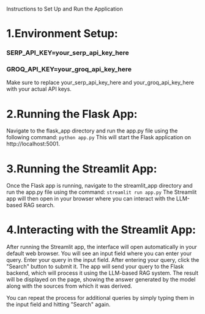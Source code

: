 Instructions to Set Up and Run the Application
# 1.Environment Setup:
### SERP_API_KEY=your_serp_api_key_here
### GROQ_API_KEY=your_groq_api_key_here
Make sure to replace your_serp_api_key_here and your_groq_api_key_here with your actual API keys.

# 2.Running the Flask App:
Navigate to the flask_app directory and run the app.py file using the following command:
`python app.py`
This will start the Flask application on http://localhost:5001.

# 3.Running the Streamlit App:
Once the Flask app is running, navigate to the streamlit_app directory and run the app.py file using the command:
`streamlit run app.py`
The Streamlit app will then open in your browser where you can interact with the LLM-based RAG search.


# 4.Interacting with the Streamlit App:
After running the Streamlit app, the interface will open automatically in your default web browser. You will see an input field where you can enter your query.
Enter your query in the input field.
After entering your query, click the "Search" button to submit it.
The app will send your query to the Flask backend, which will process it using the LLM-based RAG system. The result will be displayed on the page, showing the answer generated by the model along with the sources from which it was derived.

You can repeat the process for additional queries by simply typing them in the input field and hitting "Search" again.
